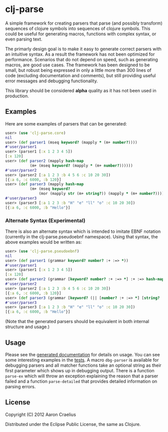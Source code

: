 # clj-parse

A simple framework for creating parsers that parse
(and possibly transform) sequences of clojure symbols
into sequences of clojure symbols.  This could be useful
for generating macros, functions with complex syntax, or
even parsing text.

The primarly design goal is to make it easy to generate correct
parsers with an intuitive syntax.  As a result the framework has
not been optimized for performance. Scenarios that do not depend on speed,
such as generating macros, are good use cases.  The framework has been
designed to be small, but robust being expressed in only a little more
than 300 lines of code (excluding documentation and comments), but
still providing useful error messages and debugging functionality.
 
This library should be considered **alpha** quality as it has
not been used in production.

## Examples

Here are some examples of parsers that can be generated:

```clojure
user> (use 'clj-parse.core)
nil
user> (def parser1 (mseq keyword? (mapply * (m+ number?))))
#'user/parser1
user> (parser1 [:x 1 2 3 4 5])
[:x 120]
user> (def parser2 (mapply hash-map
           (m+ (mseq keyword? (mapply * (m+ number?))))))
#'user/parser2
user> (parser2 [:a 1 2 3 :b 4 5 6 :c 10 20 30])
[{:a 6, :c 6000, :b 120}]
user> (def parser3 (mapply hash-map
           (m+ (mseq keyword?
               (mor (mapply str (m+ string?)) (mapply * (m+ number?)))))))
#'user/parser3
user> (parser3 [:a 1 2 3 :b "H" "e" "ll" "o" :c 10 20 30])
[{:a 6, :c 6000, :b "Hello"}]
```

### Alternate Syntax (Experimental)

There is also an alternate syntax which is intended to imitate EBNF notation (currently in the
clj-parse.pseudoebnf namespace).  Using that syntax, the above examples would be written as:

```clojure
user> (use 'clj-parse.pseudoebnf)
nil
user> (def parser1 (grammar keyword? number? :+ :=> *))
#'user/parser1
user> (parser1 [:x 1 2 3 4 5])
[:x 120]
user> (def parser2 (grammar [keyword? number? :+ :=> *] :+ :=> hash-map))
#'user/parser2
user> (parser2 [:a 1 2 3 :b 4 5 6 :c 10 20 30])
[{:a 6, :c 6000, :b 120}]
user> (def parser3 (grammar [keyword? (|| [number? :+ :=> *] [string? :+ :=> str])] :+ :=> hash-map))
#'user/parser3
user> (parser3 [:a 1 2 3 :b "H" "e" "ll" "o" :c 10 20 30])
[{:a 6, :c 6000, :b "Hello"}]
```
(Note that the generated parsers should be equivalent in both internal structure and usage.)

## Usage

Please see the [generated documentation](http://aaronc.github.com/clj-parse/) for details on usage.
You can see some interesting examples in the [tests](https://github.com/aaronc/clj-parse/blob/master/test/clj_parse/test/pseudoebnf.clj). A macro `dbg-parser` is available for debugging
parsers and all matcher functions take an optional string as their first parameter which shows up in
debugging output.  There is a function `parse-ex` which will throw an exception explaining the reason that
a parser failed and a function `parse-detailed` that provides detailed information on parsing errors.

## License

Copyright (C) 2012 Aaron Craelius

Distributed under the Eclipse Public License, the same as Clojure.
